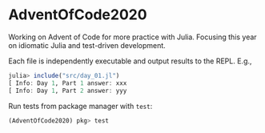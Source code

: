 # AdventOfCode2020

Working on Advent of Code for more practice with Julia. Focusing this year on idiomatic Julia and test-driven development.

Each file is independently executable and output results to the REPL. E.g., 
```julia
julia> include("src/day_01.jl")
[ Info: Day 1, Part 1 answer: xxx
[ Info: Day 1, Part 2 answer: yyy
```

Run tests from package manager with `test`:
```julia
(AdventOfCode2020) pkg> test
```